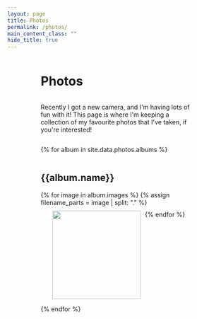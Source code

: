 ```yaml
---
layout: page
title: Photos
permalink: /photos/
main_content_class: ""
hide_title: true
---
```


<style>

    /* #photos-container {
        margin-left: -20%;
        width: 140%;
        max-width: 100vw;
    } */

    #photos-container {
        display: flex;
        flex-direction: column;
        align-items: center;
    }
    #photos-container > * {
        width: 70%;
    }

    .thumb-container {
        display: flex;
        gap: 10px;
        flex-wrap: wrap;
        justify-content: center;
    }

    .thumb {
        height: 200px;
        transition: transform 0.2s;
    }

    .thumb:hover {
        transform: scale(1.1);
    }

</style>

<div id="photos-container">

<h1>Photos</h1>

<p>Recently I got a new camera, and I'm having lots of fun with it!  This page is where I'm keeping a collection of my favourite photos that I've taken, if you're interested!</p>

{% for album in site.data.photos.albums %}

<h2>{{album.name}}</h2>
<div class="thumb-container">
{% for image in album.images %}
        {% assign filename_parts = image | split: "." %}
        <img class="thumb image" src="{{site.data.photos.image_url}}/{{album.id}}/{{filename_parts[0]}}_400p.{{filename_parts[1]}}">
{% endfor %}
</div>

{% endfor %}
</div>
